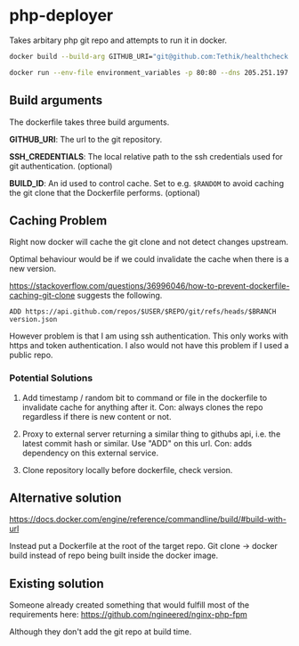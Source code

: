 # php-deployer
Takes arbitary php git repo and attempts to run it in docker.

```bash
docker build --build-arg GITHUB_URI="git@github.com:Tethik/healthcheck.git" -t php-app . 
```

```bash
docker run --env-file environment_variables -p 80:80 --dns 205.251.197.132 php-app
```

## Build arguments
The dockerfile takes three build arguments.

**GITHUB_URI**: The url to the git repository.

**SSH_CREDENTIALS**: The local relative path to the ssh credentials used for git authentication. (optional)

**BUILD_ID**: An id used to control cache. Set to e.g. `$RANDOM` to avoid caching the git clone that the Dockerfile performs. (optional)


## Caching Problem
Right now docker will cache the git clone and not detect changes upstream.

Optimal behaviour would be if we could invalidate the cache when there is a new version.

https://stackoverflow.com/questions/36996046/how-to-prevent-dockerfile-caching-git-clone 
suggests the following.
```
ADD https://api.github.com/repos/$USER/$REPO/git/refs/heads/$BRANCH version.json
```

However problem is that I am using ssh authentication. This only works with https and token authentication. 
I also would not have this problem if I used a public repo.

### Potential Solutions
1. Add timestamp / random bit to command or file in the dockerfile to invalidate cache for anything after it. Con: always clones the repo regardless if there is new content or not.

2. Proxy to external server returning a similar thing to githubs api, i.e. the latest commit hash or similar. Use "ADD" on this url. Con: adds dependency on this external service.

3. Clone repository locally before dockerfile, check version. 

## Alternative solution
https://docs.docker.com/engine/reference/commandline/build/#build-with-url

Instead put a Dockerfile at the root of the target repo. Git clone -> docker build instead of repo being built inside the docker image.

## Existing solution
Someone already created something that would fulfill most of the requirements here:
https://github.com/ngineered/nginx-php-fpm

Although they don't add the git repo at build time.
